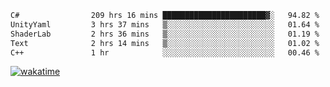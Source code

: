 <!--START_SECTION:waka-->

```txt
C#                209 hrs 16 mins ███████████████████████▓░   94.82 %
UnityYaml         3 hrs 37 mins   ▒░░░░░░░░░░░░░░░░░░░░░░░░   01.64 %
ShaderLab         2 hrs 36 mins   ▒░░░░░░░░░░░░░░░░░░░░░░░░   01.19 %
Text              2 hrs 14 mins   ▒░░░░░░░░░░░░░░░░░░░░░░░░   01.02 %
C++               1 hr            ░░░░░░░░░░░░░░░░░░░░░░░░░   00.46 %
```

<!--END_SECTION:waka-->
[![wakatime](https://wakatime.com/badge/user/6c2f442e-41b4-42e3-bc06-d5d8203ad1da.svg)](https://wakatime.com/@6c2f442e-41b4-42e3-bc06-d5d8203ad1da)
